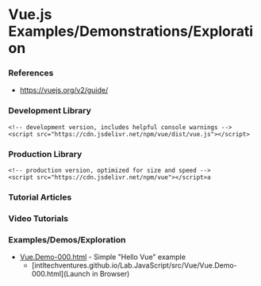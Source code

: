 
Vue.js Examples/Demonstrations/Exploration
====

### References
* https://vuejs.org/v2/guide/


### Development Library
```
<!-- development version, includes helpful console warnings -->
<script src="https://cdn.jsdelivr.net/npm/vue/dist/vue.js"></script>
```


### Production Library
```
<!-- production version, optimized for size and speed -->
<script src="https://cdn.jsdelivr.net/npm/vue"></script>a
```

### Tutorial Articles



### Video Tutorials



### Examples/Demos/Exploration
* [Vue.Demo-000.html](Vue.Demo-000.html)		- Simple "Hello Vue" example
  * [intltechventures.github.io/Lab.JavaScript/src/Vue/Vue.Demo-000.html](Launch in Browser)

